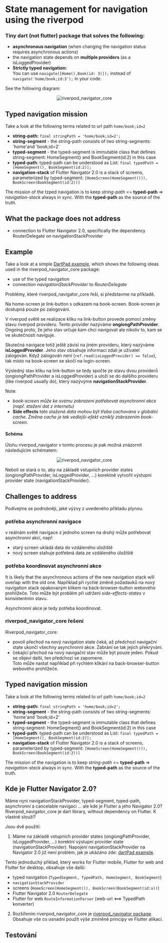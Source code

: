# State management for navigation using the riverpod

### Tiny dart (not flutter) package that solves the following:

- **asynchronous navigation** (when changing the navigation status requires asynchronous actions)
- the navigation state depends on **multiple providers** (as a isLoggedProvider)
- **Strictly typed navigation:** <br>You can use ```navigate([Home(),Book(id: 3)]);``` instead of ```navigate('home/book;id:3');``` in your code.

See the following diagram:

<p align="center">
<img src="https://github.com/PavelPZ/riverpod_navigator/blob/main/packages/riverpod_navigator_core/README.png" alt="riverpod_navigator_core" />
</p>

## Typed navigation mission

Take a look at the following terms related to url path ```home/book;id=2```

- **string-path:** ```final stringPath = 'home/book;id=2';```
- **string-segment** - the string-path consists of two string-segments: 'home'and 'book;id=2'
- **typed-segment** - the typed-segment is immutable class that defines string-segment: HomeSegment() and BookSegment(id:2) in this case
- **typed-path**: typed-path can be understood as List<typed-segment>: ```final typedPath = [HomeSegment(), BookSegment(id:2)];```
- **navigation-stack** of Flutter Navigator 2.0 is a stack of screens, parameterized by typed-segment:
  ```[HomeScreen(HomeSegment())), BookScreen(BookSegment(id:2))]```

The mission of the tzped navigation is to keep *string-path* <= **typed-path** => *navigation-stack* always in sync.
With the **typed-path** as the source of the truth.

## What the package does not address

- connection to Flutter Navigator 2.0, specifically the dependency RouterDelegate on navigationStackProvider

## Example

Take a look at a simple [DartPad example](https://dartpad.dev/?id=970ba56347a19d86ccafeb551b013fd3),
which shows the following ideas used in the riverpod_navigator_core package:

- use of the typed navigation
- connection *navigationStackProvider* to *RouterDelegate*





Problémy, které riverpod_navigator_core řeší, si představme na příkladě.

Na home-screen je link-button s odkazem na book-screen. 
Book-screen je dostupná pouze po zalogování.

V riverpod světě se realizace kliku na link-button provede pomocí změny stavu riverpod provideru. 
Tento provider nazýváme **ongiongPathProvider**. 
Ongoing proto, že jeho stav určuje kam chci navigovat ale nikoliv to, kam se ve skutečnosti naviguje.

Skutečná navigace totiž ještě závisí na jiném provideru, který nazýváme **isLoggedProvider**.
Jeho stav obsahuje informaci zdali je uživatel zalogován. 
Když zalogován není (```ref.read(isLoggedProvider) == false```), tak místo na book-screen se skočí na login-screen.

Výsledný stav kliku na link-button se tedy spočte ze stavu dvou providerů (ongiongPathProvider a isLoggedProvider) 
a uloží se do dalšího provideru (like riverpod usually do), který nazývýme **navigationStackProvider**.

Note: 
- *book-screen může ke svému zobrazení potřebovat asynchronní akce (např. stažení dat z internetu)*
- **Side effects**
*tato stažená data mohou být třeba cachována v globální cache. Změna cache je tak vedlejší-efekt vzniklý zobrazením book-screen*.


#### Schéma

Úlohu riverpod_navigator v tomto procesu je pak možná znázornit následujícím schématem:

<p align="center">
<img src="https://github.com/PavelPZ/riverpod_navigator/blob/main/packages/riverpod_navigator_core/README.png" alt="riverpod_navigator_core" />
</p>

Neboli se stará o to, aby na základě vstupních provider states (ongiongPathProvider, isLoggedProvider, ...) korektně vytvořil výstupní provider state (navigationStackProvider).

## Challenges to address

Podívejme se podrobněji, jaké výzvy z uvedeného příkladu plynou.

### potřeba asynchronní navigace<br/>
v reálnám světě navigace z jednoho screen na druhý může potřebovat asynchronní akci, např:

- starý screen ukládá data do vzdáleného úložiště
- nový screen stahuje potřebná data ze vzdáleného úložiště

### potřeba koordinovat asynchronní akce

It is likely that the asynchronous actions of the new navigation stack will overlap with the old one.
Například při rychlé změně požadavků na nový navigation stack opakovaným klikem na back-browser-button webového prohlížeče.
Toto může být problém při udržení *side-effects-states* v konsistentním stavu.

Asynchronní akce je tedy potřeba koordinovat.

### riverpod_navigator_core řešení

Riverpod_navigator_core:
- povolí přechod na nový navigation state čeká, až předchozí navigační state ukončí všechny asynchronní akce. Zabrání se tak jejich překrývání.
- čekající přechod na nový navigační stav může být pouze jeden. Pokud se objeví další, ten předchozí se zapomene.<br>
Toto může nastat například při rychlém klikání na back-browser-button webového prohlížeče.

## Typed navigation mission

Take a look at the following terms related to url path ```home/book;id=2```

- **string-path:** ```final stringPath = 'home/book;id=2';```
- **string-segment** - the string-path consists of two string-segments: 'home'and 'book;id=2'
- **typed-segment** - the typed-segment is immutable class that defines string-segment: HomeSegment() and BookSegment(id:2) in this case
- **typed-path**: typed-path can be understood as List<typed-segment>: ```final typedPath = [HomeSegment(), BookSegment(id:2)];```
- **navigation-stack** of Flutter Navigator 2.0 is a stack of screens, parameterized by typed-segment:
  ```[HomeScreen(HomeSegment())), BookScreen(BookSegment(id:2))]```

The mission of the navigation is to keep *string-path* <= **typed-path** => *navigation-stack* always in sync.
With the **typed-path** as the source of the truth.

## Kde je Flutter Navigator 2.0?

Máme nyní navigationStackProvider, typed-segment, typed-path, asynchronní a cancelable navigaci ... ale kde je Flutter a jeho Navigator 2.0? 
Riverpod_navigator_core je dart library, without dependency on Flutter. K vlastně slouží?

Jsou dvě použití:

1. Máme na základě vstupních provider states (ongiongPathProvider, isLoggedProvider, ...) korektní výstupní provider state (navigationStackProvider).
Napojení navigationStackProvider na Navigator 2.0 již není problém, jak je ukázáno zde: [dartPad example](https://dartpad.dev/?id=970ba56347a19d86ccafeb551b013fd3).

Tento jednoduchý příklad, který works for Flutter mobile, Flutter for web and Flutter for desktop, obsahuje vše další:

- typed navigation (```TypedSegment, TypedPath, HomeSegment, BookSegment```)
- ```navigationStackProvider```
- screens (```HomeScreen(HomeSegment()), BookScreen(BookSegment(id:x))```)
- Flutter Navigator 2.0 ```RouterDelegate```
- Flutter for web ```RouteInformationParser``` (web-url <==> TypedPath konverter)

2. Rozšířením riverpod_navigator_core je [riverpod_navigator package](https://pub.dev/packages/riverpod_navigator). 
Obsahuje vše co usnadní použít výše zmíněné principy ve Flutter alikaci.

## Testování

